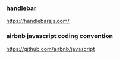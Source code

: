 ### handlebar

https://handlebarsjs.com/

### airbnb javascript coding convention

https://github.com/airbnb/javascript